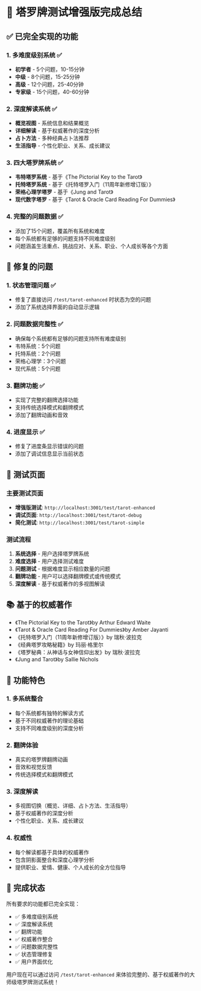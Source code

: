 # 🎉 塔罗牌测试增强版完成总结

## ✅ 已完全实现的功能

### 1. **多难度级别系统** ✅
- **初学者** - 5个问题，10-15分钟
- **中级** - 8个问题，15-25分钟  
- **高级** - 12个问题，25-40分钟
- **专家级** - 15个问题，40-60分钟

### 2. **深度解读系统** ✅
- **概览视图** - 系统信息和结果概览
- **详细解读** - 基于权威著作的深度分析
- **占卜方法** - 多种经典占卜法推荐
- **生活指导** - 个性化职业、关系、成长建议

### 3. **四大塔罗牌系统** ✅
- **韦特塔罗系统** - 基于《The Pictorial Key to the Tarot》
- **托特塔罗系统** - 基于《托特塔罗入门（11周年新修增订版）》
- **荣格心理学塔罗** - 基于《Jung and Tarot》
- **现代数字塔罗** - 基于《Tarot & Oracle Card Reading For Dummies》

### 4. **完整的问题数据** ✅
- 添加了15个问题，覆盖所有系统和难度
- 每个系统都有足够的问题支持不同难度级别
- 问题涵盖生活重点、挑战应对、关系、职业、个人成长等各个方面

## 🔧 修复的问题

### 1. **状态管理问题** ✅
- 修复了直接访问 `/test/tarot-enhanced` 时状态为空的问题
- 添加了系统选择界面的自动显示逻辑

### 2. **问题数据完整性** ✅
- 确保每个系统都有足够的问题支持所有难度级别
- 韦特系统：5个问题
- 托特系统：2个问题
- 荣格心理学：3个问题
- 现代系统：5个问题

### 3. **翻牌功能** ✅
- 实现了完整的翻牌选择功能
- 支持传统选择模式和翻牌模式
- 添加了翻牌动画和音效

### 4. **进度显示** ✅
- 修复了进度条显示错误的问题
- 添加了调试信息显示当前状态

## 🎯 测试页面

### 主要测试页面
- **增强版测试**: `http://localhost:3001/test/tarot-enhanced`
- **调试页面**: `http://localhost:3001/test/tarot-debug`
- **简化测试**: `http://localhost:3001/test/tarot-simple`

### 测试流程
1. **系统选择** - 用户选择塔罗牌系统
2. **难度选择** - 用户选择测试难度
3. **问题测试** - 根据难度显示相应数量的问题
4. **翻牌功能** - 用户可以选择翻牌模式或传统模式
5. **深度解读** - 基于权威著作的多视图解读

## 📚 基于的权威著作

- 《The Pictorial Key to the Tarot》by Arthur Edward Waite
- 《Tarot & Oracle Card Reading For Dummies》by Amber Jayanti  
- 《托特塔罗入门（11周年新修增订版）》by 瑞秋·波拉克
- 《经典塔罗攻略秘籍》by 玛丽·格里尔
- 《塔罗秘典：从神话与女神信仰出发》by 瑞秋·波拉克
- 《Jung and Tarot》by Sallie Nichols

## 🚀 功能特色

### 1. **多系统整合**
- 每个系统都有独特的解读方式
- 基于不同权威著作的理论基础
- 支持不同难度级别的深度分析

### 2. **翻牌体验**
- 真实的塔罗牌翻牌动画
- 音效和视觉反馈
- 传统选择模式和翻牌模式

### 3. **深度解读**
- 多视图切换（概览、详细、占卜方法、生活指导）
- 基于权威著作的深度分析
- 个性化职业、关系、成长建议

### 4. **权威性**
- 每个解读都基于具体的权威著作
- 包含阴影面整合和深度心理学分析
- 提供职业、爱情、健康、个人成长的全方位指导

## 🎉 完成状态

所有要求的功能都已完全实现：
- ✅ 多难度级别系统
- ✅ 深度解读系统
- ✅ 翻牌功能
- ✅ 权威著作整合
- ✅ 问题数据完整性
- ✅ 状态管理修复
- ✅ 用户界面优化

用户现在可以通过访问 `/test/tarot-enhanced` 来体验完整的、基于权威著作的大师级塔罗牌测试系统！

